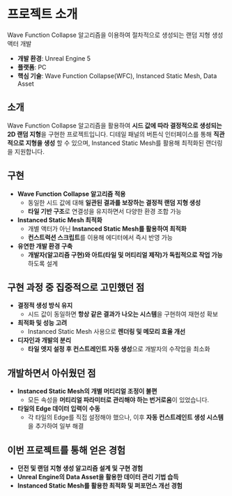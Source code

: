 # 프로젝트 소개

Wave Function Collapse 알고리즘을 이용하여 절차적으로 생성되는 랜덤 지형 생성 액터 개발

- **개발 환경**: Unreal Engine 5
- **플랫폼**: PC
- **핵심 기술**: Wave Function Collapse(WFC), Instanced Static Mesh, Data Asset

## 소개

Wave Function Collapse 알고리즘을 활용하여 **시드 값에 따라 결정적으로 생성되는 2D 랜덤 지형**을 구현한 프로젝트입니다. 디테일 패널의 버튼식 인터페이스를 통해 **직관적으로 지형을 생성** 할 수 있으며, Instanced Static Mesh를 활용해 최적화된 랜더링을 지원합니다.

## 구현

- **Wave Function Collapse 알고리즘 적용**
    - 동일한 시드 값에 대해 **일관된 결과를 보장하는 결정적 랜덤 지형 생성**
    - **타일 기반 구조**로 연결성을 유지하면서 다양한 환경 조합 가능
- **Instanced Static Mesh 최적화**
    - 개별 액터가 아닌 **Instanced Static Mesh를 활용하여 최적화**
    - **컨스트럭션 스크립트**를 이용해 에디터에서 즉시 반영 가능
- **유연한 개발 환경 구축**
    - **개발자(알고리즘 구현)와 아트(타일 및 머티리얼 제작)가 독립적으로 작업 가능**하도록 설계

## 구현 과정 중 집중적으로 고민했던 점

- **결정적 생성 방식 유지**
    - 시드 값이 동일하면 **항상 같은 결과가 나오는 시스템**을 구현하여 재현성 확보
- **최적화 및 성능 고려**
    - Instanced Static Mesh 사용으로 **렌더링 및 메모리 효율 개선**
- **디자인과 개발의 분리**
    - **타일 엣지 설정 후 컨스트레인트 자동 생성**으로 개발자의 수작업을 최소화

## 개발하면서 아쉬웠던 점

- **Instanced Static Mesh의 개별 머티리얼 조정이 불편**
    - 모든 속성을 **머티리얼 파라미터로 관리해야 하는 번거로움**이 있었습니다.
- **타일의 Edge 데이터 입력이 수동**
    - 각 타일의 Edge를 직접 설정해야 했으나, 이후 **자동 컨스트레인트 생성 시스템**을 추가하여 일부 해결

## **이번 프로젝트를 통해 얻은 경험**

- **던전 및 랜덤 지형 생성 알고리즘 설계 및 구현 경험**
- **Unreal Engine의 Data Asset을 활용한 데이터 관리 기법 습득**
- **Instanced Static Mesh를 활용한 최적화 및 퍼포먼스 개선 경험**
